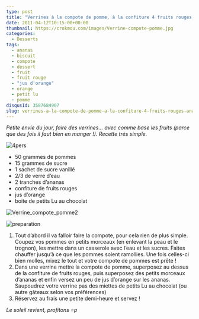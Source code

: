 ```yaml
---
type: post
title: "Verrines à la compote de pomme, à la confiture 4 fruits rouges, ananas à l'orange et miettes de petits Lu au chocolat"
date: 2011-04-12T10:15:00+00:00
thumbnail: https://crokmou.com/images/Verrine-compote-pomme.jpg
categories: 
  - Desserts
tags: 
  - ananas
  - biscuit
  - compote
  - dessert
  - fruit
  - fruit rouge
  - "jus d'orange"
  - orange
  - petit lu
  - pomme
disqusId: 3587684907
slug: verrines-a-la-compote-de-pomme-a-la-confiture-4-fruits-rouges-ananas-a-lorange-et-miettes-de-petits-lu-au-chocolat
---
```


_Petite envie du jour, faire des verrines… avec comme base les fruits (parce que des fois il faut bien en manger !). Recette très simple._

![4pers](http://storage.canalblog.com/90/08/825568/62416284_p.jpeg)

*   50 grammes de pommes
*   15 grammes de sucre
*   1 sachet de sucre vanillé
*   2/3 de verre d’eau
*   2 tranches d’ananas
*   confiture de fruits rouges
*   jus d’orange
*   boite de petits Lu au chocolat

![Verrine_compote_pomme2](http://storage.canalblog.com/15/82/825568/61648692_p.jpg)

![preparation](http://storage.canalblog.com/60/95/825568/62416305_p.jpeg)

1.  Tout d’abord il va falloir faire la compote, pour cela rien de plus simple. Coupez vos pommes en petits morceaux (en enlevant la peau et le trognon), les mettre dans un casserole avec l’eau et les sucres. Faites chauffer jusqu’à ce que les pommes soient ramollies. Une fois celles-ci bien molles, mixez le tout et votre compote de pommes est prête !
2.  Dans une verrine mettre la compote de pomme, superposez au dessus de la confiture de fruits rouges, puis superposez des petits morceaux d’ananas et enfin versez un peu de jus d’orange sur les ananas. Saupoudrez votre verrine pas des miettes de petits Lu au chocolat (ou autre gâteaux selon vos préférences)
3.  Réservez au frais une petite demi-heure et servez !

_Le soleil revient, profitons =p_